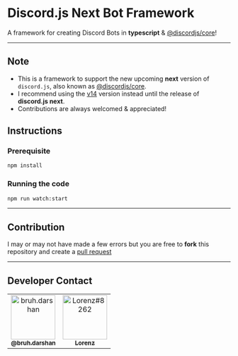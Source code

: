 # Discord.js Next Bot Framework

A framework for creating Discord Bots in **typescript** & [@discordjs/core](https://discord.js.org/)!

---

## Note

-   This is a framework to support the new upcoming **next** version of `discord.js`, also known as [@discordjs/core](https://discord.js.org).
-   I recommend using the [v14](https://github.com/Dqrshan/Bot-Framework) version instead until the release of **discord.js next**.
-   Contributions are always welcomed & appreciated!

## Instructions

### Prerequisite

```bash
npm install
```

### Running the code

```bash
npm run watch:start
```

---

## Contribution

I may or may not have made a few errors but you are free to **fork** this repository and create a [pull request](https://github.com/Dqrshan/Bot-Framework/pulls)

---

## Developer Contact

<table>
  <tr>
    <td align="center"><a href="https://instagram.com/bruh.darshan"><img src="https://raw.githubusercontent.com/rahuldkjain/github-profile-readme-generator/master/src/images/icons/Social/instagram.svg" alt="bruh.darshan" width="100px">
    <br />
      <sub>
        <b>@bruh.darshan</b>
      </sub>
    </a>
    <td align="center"><a href="https://discord.com/users/838620835282812969"><img src="https://raw.githubusercontent.com/rahuldkjain/github-profile-readme-generator/master/src/images/icons/Social/discord.svg" alt="Lorenz#8262" width="100px">
    <br />
      <sub>
        <b>Lorenz</b>
      </sub>
    </a>
  </tr>
</table>
